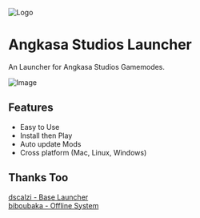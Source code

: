 
![Logo](https://github.com/LndnShop/MineMMO-Launcher-v2/blob/main/app/assets/images/logo_angkasastudios.png)


# Angkasa Studios Launcher

An Launcher for Angkasa Studios Gamemodes.

![Image](https://cdn.discordapp.com/attachments/1242126415965720597/1255187636872679424/Screenshot_from_2024-06-25_23-47-18.png?ex=667c3814&is=667ae694&hm=92622cbd6af832aae1415e05d0207d8300b7d70ca4d4c2ddac45e1d661007c63&)
## Features

- Easy to Use
- Install then Play
- Auto update Mods
- Cross platform (Mac, Linux, Windows)


## Thanks Too

[dscalzi - Base Launcher](https://github.com/dscalzi/HeliosLauncher/)\
[biboubaka - Offline System](https://github.com/biboubaka/MinecraftForUnowhyCrack)

